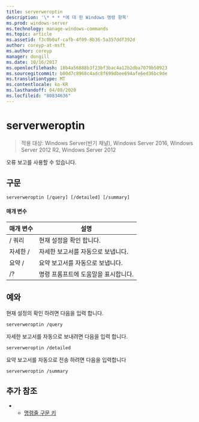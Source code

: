 ```yaml
---
title: serverweroptin
description: '\* * * *에 대 한 Windows 명령 항목'
ms.prod: windows-server
ms.technology: manage-windows-commands
ms.topic: article
ms.assetid: f3c0b0af-cafb-4f09-8b36-5a357ddf392d
author: coreyp-at-msft
ms.author: coreyp
manager: dongill
ms.date: 10/16/2017
ms.openlocfilehash: 18b4a56888b3f23bf3bac4a12b2dba7079b50923
ms.sourcegitcommit: b00d7c8968c4adc8f699dbee694afe6ed36bc9de
ms.translationtype: MT
ms.contentlocale: ko-KR
ms.lasthandoff: 04/08/2020
ms.locfileid: "80834636"
---
```

# <a name="serverweroptin"></a>serverweroptin

>적용 대상: Windows Server(반기 채널), Windows Server 2016, Windows Server 2012 R2, Windows Server 2012

오류 보고를 사용할 수 있습니다.
## <a name="syntax"></a>구문
```
serverweroptin [/query] [/detailed] [/summary]
```
#### <a name="parameters"></a>매개 변수
|매개 변수|설명|
|-------|--------|
|/ 쿼리|현재 설정을 확인 합니다.|
|자세한 /|자세한 보고서를 자동으로 보냅니다.|
|요약 /|요약 보고서를 자동으로 보냅니다.|
|/?|명령 프롬프트에 도움말을 표시합니다.|
## <a name="examples"></a><a name=BKMK_Examples></a>예와
현재 설정의 확인 하려면 다음을 입력 합니다.
```
serverweroptin /query
```
자세한 보고서를 자동으로 보내려면 다음을 입력 합니다.
```
serverweroptin /detailed
```
요약 보고서를 자동으로 전송 하려면 다음을 입력합니다
```
serverweroptin /summary
```
## <a name="additional-references"></a>추가 참조
-   - [명령줄 구문 키](command-line-syntax-key.md)


